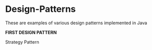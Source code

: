# Design-Patterns
These are examples of various design patterns implemented in Java

<b>FIRST DESIGN PATTERN</b>


Strategy Pattern

